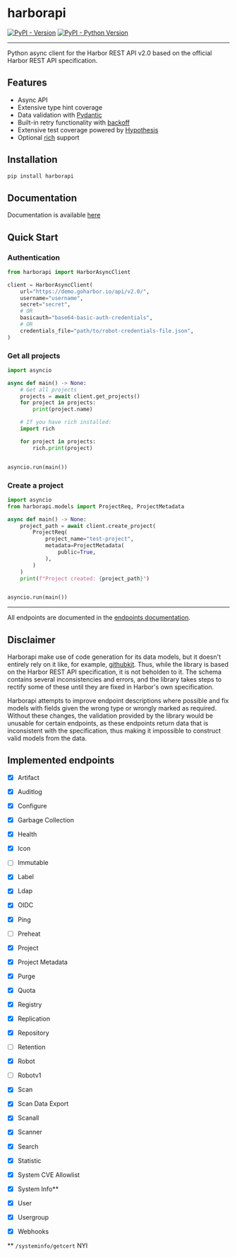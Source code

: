 # harborapi

[![PyPI - Version](https://img.shields.io/pypi/v/harborapi.svg)](https://pypi.org/project/harborapi)
[![PyPI - Python Version](https://img.shields.io/pypi/pyversions/harborapi.svg)](https://pypi.org/project/harborapi)

-----


Python async client for the Harbor REST API v2.0 based on the official Harbor REST API specification.

## Features

- Async API
- Extensive type hint coverage
- Data validation with [Pydantic](https://github.com/pydantic/pydantic)
- Built-in retry functionality with [backoff](https://github.com/litl/backoff)
- Extensive test coverage powered by [Hypothesis](https://github.com/HypothesisWorks/hypothesis)
- Optional [rich](https://github.com/Textualize/rich/) support

## Installation

```bash
pip install harborapi
```


## Documentation

Documentation is available [here](https://pederhan.github.io/harborapi/)

## Quick Start


### Authentication


```python
from harborapi import HarborAsyncClient

client = HarborAsyncClient(
    url="https://demo.goharbor.io/api/v2.0/",
    username="username",
    secret="secret",
    # OR
    basicauth="base64-basic-auth-credentials",
    # OR
    credentials_file="path/to/robot-credentials-file.json",
)
```

### Get all projects

```python
import asyncio

async def main() -> None:
    # Get all projects
    projects = await client.get_projects()
    for project in projects:
        print(project.name)

    # If you have rich installed:
    import rich

    for project in projects:
        rich.print(project)


asyncio.run(main())
```


### Create a project

```python
import asyncio
from harborapi.models import ProjectReq, ProjectMetadata

async def main() -> None:
    project_path = await client.create_project(
        ProjectReq(
            project_name="test-project",
            metadata=ProjectMetadata(
                public=True,
            ),
        )
    )
    print(f"Project created: {project_path}")


asyncio.run(main())
```

----

All endpoints are documented in the [endpoints documentation](https://pederhan.github.io/harborapi/endpoints/).



## Disclaimer

Harborapi make use of code generation for its data models, but it doesn't entirely rely on it like, for example, [githubkit](https://github.com/yanyongyu/githubkit). Thus, while the library is based on the Harbor REST API specification, it is not beholden to it. The schema contains several inconsistencies and errors, and the library takes steps to rectify some of these until they are fixed in Harbor's own specification.

Harborapi attempts to improve endpoint descriptions where possible and fix models with fields given the wrong type or wrongly marked as required. Without these changes, the validation provided by the library would be unusable for certain endpoints, as these endpoints return data that is inconsistent with the specification, thus making it impossible to construct valid models from the data.


## Implemented endpoints

<!-- - [ ] Products
- [ ] Chart Repository
- [ ] Label -->
- [x] Artifact
- [x] Auditlog
- [x] Configure
- [x] Garbage Collection
- [x] Health
- [x] Icon
- [ ] Immutable
- [x] Label
- [x] Ldap
- [x] OIDC
- [x] Ping
- [ ] Preheat
- [x] Project
- [x] Project Metadata
- [x] Purge
- [x] Quota
- [x] Registry
- [x] Replication
- [x] Repository
- [ ] Retention
- [x] Robot
- [ ] Robotv1
- [x] Scan
- [x] Scan Data Export
- [x] Scanall
- [x] Scanner
- [x] Search
- [x] Statistic
- [x] System CVE Allowlist
- [x] System Info**
- [x] User
- [x] Usergroup
- [x] Webhooks


\*\* `/systeminfo/getcert` NYI
